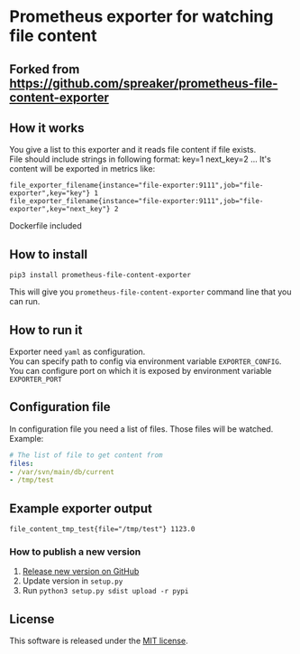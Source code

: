 # Prometheus exporter for watching file content

## Forked from https://github.com/spreaker/prometheus-file-content-exporter



## How it works

You give a list to this exporter and it reads file content if file exists.  
File should include strings in following format:
key=1
next_key=2
...
It's content will be exported in metrics like:
```
file_exporter_filename{instance="file-exporter:9111",job="file-exporter",key="key"} 1
file_exporter_filename{instance="file-exporter:9111",job="file-exporter",key="next_key"} 2
```
Dockerfile included

## How to install

```
pip3 install prometheus-file-content-exporter
```

This will give you `prometheus-file-content-exporter` command line that you can run.


## How to run it

Exporter need `yaml` as configuration.  
You can specify path to config via environment variable `EXPORTER_CONFIG`.  
You can configure port on which it is exposed by environment variable `EXPORTER_PORT`


## Configuration file
In configuration file you need a list of files. Those files will be watched.  
Example:  
```yaml
# The list of file to get content from
files:
- /var/svn/main/db/current
- /tmp/test
```

## Example exporter output
```
file_content_tmp_test{file="/tmp/test"} 1123.0
```


### How to publish a new version

1. [Release new version on GitHub](https://github.com/spreaker/prometheus-file-content-exporter/releases)
2. Update version in `setup.py`
3. Run `python3 setup.py sdist upload -r pypi`

## License

This software is released under the [MIT license](LICENSE.txt).
